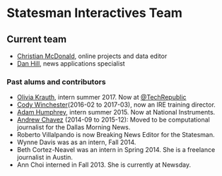 Statesman Interactives Team
============================

## Current team

* [Christian McDonald](https://github.com/critmcdonald), online projects and data editor
* [Dan Hill](https://github.com/danhillreports), news applications specialist

### Past alums and contributors
* [Olivia Krauth](https://twitter.com/oliviakrauth), intern summer 2017. Now at [@TechRepublic](https://twitter.com/TechRepublic)
* [Cody Winchester](https://github.com/cjwinchester)(2016-02 to 2017-03), now an IRE training director.
* [Adam Humphrey](https://github.com/AdamHumphrey), intern summer 2015. Now at National Instruments.
* [Andrew Chavez](https://github.com/achavez) (2014-09 to 2015-12): Moved to be computational journalist for the Dallas Morning News.
* Roberto Villalpando is now Breaking News Editor for the Statesman.
* Wynne Davis was as an intern, Fall 2014.
* Beth Cortez-Neavel was an intern in Spring 2014. She is a freelance journalist in Austin.
* Ann Choi interned in Fall 2013. She is currently at Newsday.

